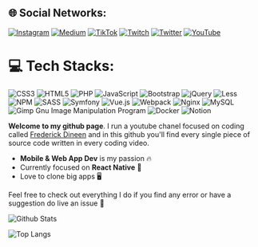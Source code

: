 ## 🌐 Social Networks:
[![Instagram](https://img.shields.io/badge/Instagram-%23E4405F.svg?logo=Instagram&logoColor=white)](https://instagram.com/donwolfonline) [![Medium](https://img.shields.io/badge/Medium-12100E?logo=medium&logoColor=white)](https://medium.com/@donwolfonline) [![TikTok](https://img.shields.io/badge/TikTok-%23000000.svg?logo=TikTok&logoColor=white)](https://tiktok.com/@donwolfonline) [![Twitch](https://img.shields.io/badge/Twitch-%239146FF.svg?logo=Twitch&logoColor=white)](https://twitch.tv/donwolfonline) [![Twitter](https://img.shields.io/badge/Twitter-%231DA1F2.svg?logo=Twitter&logoColor=white)](https://twitter.com/donwolfonline) [![YouTube](https://img.shields.io/badge/YouTube-%23FF0000.svg?logo=YouTube&logoColor=white)](https://youtube.com/@donwolfonline) 

# 💻 Tech Stacks:
![CSS3](https://img.shields.io/badge/css3-%231572B6.svg?style=for-the-badge&logo=css3&logoColor=white) ![HTML5](https://img.shields.io/badge/html5-%23E34F26.svg?style=for-the-badge&logo=html5&logoColor=white) ![PHP](https://img.shields.io/badge/php-%23777BB4.svg?style=for-the-badge&logo=php&logoColor=white) ![JavaScript](https://img.shields.io/badge/javascript-%23323330.svg?style=for-the-badge&logo=javascript&logoColor=%23F7DF1E) ![Bootstrap](https://img.shields.io/badge/bootstrap-%23563D7C.svg?style=for-the-badge&logo=bootstrap&logoColor=white) ![jQuery](https://img.shields.io/badge/jquery-%230769AD.svg?style=for-the-badge&logo=jquery&logoColor=white) ![Less](https://img.shields.io/badge/less-2B4C80?style=for-the-badge&logo=less&logoColor=white) ![NPM](https://img.shields.io/badge/NPM-%23000000.svg?style=for-the-badge&logo=npm&logoColor=white) ![SASS](https://img.shields.io/badge/SASS-hotpink.svg?style=for-the-badge&logo=SASS&logoColor=white) ![Symfony](https://img.shields.io/badge/symfony-%23000000.svg?style=for-the-badge&logo=symfony&logoColor=white) ![Vue.js](https://img.shields.io/badge/vuejs-%2335495e.svg?style=for-the-badge&logo=vuedotjs&logoColor=%234FC08D) ![Webpack](https://img.shields.io/badge/webpack-%238DD6F9.svg?style=for-the-badge&logo=webpack&logoColor=black) ![Nginx](https://img.shields.io/badge/nginx-%23009639.svg?style=for-the-badge&logo=nginx&logoColor=white) ![MySQL](https://img.shields.io/badge/mysql-%2300f.svg?style=for-the-badge&logo=mysql&logoColor=white) ![Gimp Gnu Image Manipulation Program](https://img.shields.io/badge/Gimp-657D8B?style=for-the-badge&logo=gimp&logoColor=FFFFFF) ![Docker](https://img.shields.io/badge/docker-%230db7ed.svg?style=for-the-badge&logo=docker&logoColor=white) ![Notion](https://img.shields.io/badge/Notion-%23000000.svg?style=for-the-badge&logo=notion&logoColor=white)








**Welcome to my github page**. I run a youtube chanel focused on coding called [Frederick Dineen](https://www.youtube.com/@donwolfonline) and in this github you'll find every single piece of source code written in every coding video.

-  **Mobile & Web App Dev** is my passion 🔥
-  Currently focused on **React Native** 📱
-  Love to clone big apps 🖥️

Feel free to check out everything I do  if you find any error or have a suggestion do live an issue 🚩

![Github Stats](https://github-readme-stats.vercel.app/api?username=donwolfonline&count_private=true&show_icons=true&include_all_commits=true)

![Top Langs](https://github-readme-stats.vercel.app/api/top-langs/?username=donwolfonline&hide=TeX&layout=compact)


<!---
donwolfonline/donwolfonline is a ✨ special ✨ repository because its `README.md` (this file) appears on your GitHub profile.
You can click the Preview link to take a look at your changes.
--->

